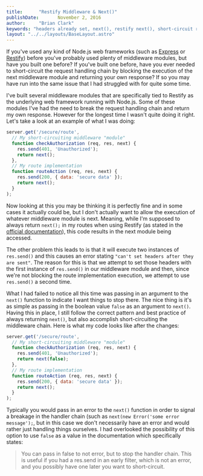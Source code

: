 ```yaml
---
title:      "Restify Middleware & Next()"
publishDate:       November 2, 2016
author:     "Brian Clark"
keywords: "headers already set, next(), restify next(), short-circuit request, node restify"
layout: "../../layouts/BaseLayout.astro"
---
```


If you've used any kind of Node.js web frameworks (such as [Express](http://expressjs.com/) or [Restify](http://restify.com/)) before you've probably used plenty of middleware modules, but have you built one before? If you've built one before, have you ever needed to short-circuit the request handling chain by blocking the execution of the next middleware module and returning your own response? If so you may have run into the same issue that I had struggled with for quite some time.

I've built several middleware modules that are specifically tied to Restify as the underlying web framework running with Node.js. Some of these modules I've had the need to break the request handling chain and return my own response. However for the longest time I wasn't quite doing it right. Let's take a look at an example of what I was doing:

```javascript
server.get('/secure/route',
  // My short-circuiting middleware "module"
  function checkAuthorization (req, res, next) {
    res.send(401, 'Unauthorized');
    return next();
  },
  // My route implementation
  function routeAction (req, res, next) {
    res.send(200, { data: 'secure data' });
    return next();
  }
);
```

Now looking at this you may be thinking it is perfectly fine and in some cases it actually could be, but I don't actually want to allow the execution of whatever middleware module is next. Meaning, while I'm supposed to always return `next();` in my routes when using Restify (as stated in the [official documentation](http://restify.com/#routing)), this code results in the next module being accessed.

The other problem this leads to is that it will execute two instances of `res.send()` and this causes an error stating `"can't set headers after they are sent"`. The reason for this is that we attempt to set those headers with the first instance of `res.send()` in our middleware module and then, since we're not blocking the route implementation execution, we attempt to use `res.send()` a second time.

What I had failed to notice all this time was passing in an argument to the `next()` function to indicate I want things to stop there. The nice thing is it's as simple as passing in the boolean value `false` as an argument to `next()`. Having this in place, I still follow the correct pattern and best practice of always returning `next()`, but also accomplish short-circuiting the middleware chain. Here is what my code looks like after the changes:

```javascript
server.get('/secure/route',
  // My short-circuiting middleware "module"
  function checkAuthorization (req, res, next) {
    res.send(401, 'Unauthorized');
    return next(false);
  },
  // My route implementation
  function routeAction (req, res, next) {
    res.send(200, { data: 'secure data' });
    return next();
  }
);
```

Typically you would pass in an error to the `next()` function in order to signal a breakage in the handler chain (such as `next(new Error('some error message');`, but in this case we don't necessarily have an error and would rather just handling things ourselves. I had overlooked the possibility of this option to use `false` as a value in the documentation which specifically states:
<blockquote>
You can pass in  false to not error, but to stop the handler chain. This is useful if you had a res.send in an early filter, which is not an error, and you possibly have one later you want to short-circuit.
</blockquote>
